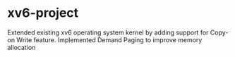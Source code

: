 # xv6-project
Extended existing xv6 operating system kernel by adding support for Copy-on Write feature. Implemented Demand Paging to improve memory allocation
